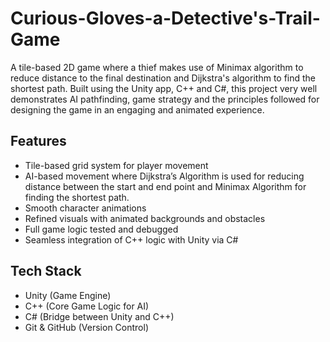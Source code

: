 # Curious-Gloves-a-Detective's-Trail-Game

A tile-based 2D game where a thief makes use of Minimax algorithm to reduce distance to the final destination and Dijkstra's algorithm to find the shortest path. Built using the Unity app, C++ and C#, this project very well demonstrates AI pathfinding, game strategy and the principles followed for designing the game in an engaging and animated experience.

## Features

- Tile-based grid system for player movement
- AI-based movement where Dijkstra’s Algorithm is used for reducing distance between the start and end point and Minimax Algorithm for finding the shortest path.
- Smooth character animations 
- Refined visuals with animated backgrounds and obstacles
- Full game logic tested and debugged
- Seamless integration of C++ logic with Unity via C#

## Tech Stack

- Unity (Game Engine)
- C++ (Core Game Logic for AI)
- C# (Bridge between Unity and C++)
- Git & GitHub (Version Control)
